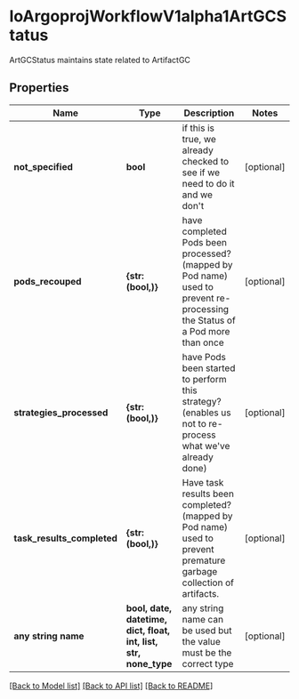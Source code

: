 # IoArgoprojWorkflowV1alpha1ArtGCStatus

ArtGCStatus maintains state related to ArtifactGC

## Properties
Name | Type | Description | Notes
------------ | ------------- | ------------- | -------------
**not_specified** | **bool** | if this is true, we already checked to see if we need to do it and we don&#39;t | [optional] 
**pods_recouped** | **{str: (bool,)}** | have completed Pods been processed? (mapped by Pod name) used to prevent re-processing the Status of a Pod more than once | [optional] 
**strategies_processed** | **{str: (bool,)}** | have Pods been started to perform this strategy? (enables us not to re-process what we&#39;ve already done) | [optional] 
**task_results_completed** | **{str: (bool,)}** | Have task results been completed? (mapped by Pod name) used to prevent premature garbage collection of artifacts. | [optional] 
**any string name** | **bool, date, datetime, dict, float, int, list, str, none_type** | any string name can be used but the value must be the correct type | [optional]

[[Back to Model list]](../README.md#documentation-for-models) [[Back to API list]](../README.md#documentation-for-api-endpoints) [[Back to README]](../README.md)


